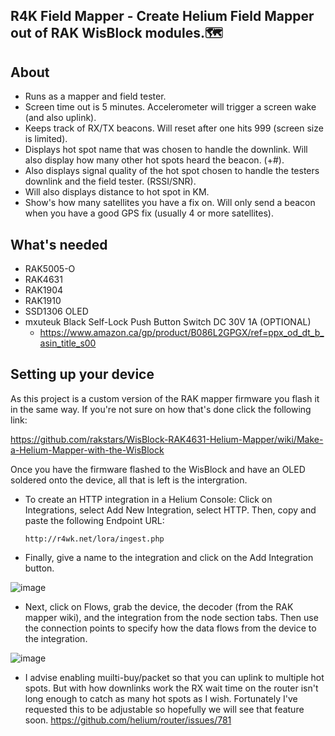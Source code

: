 ## R4K Field Mapper - Create Helium Field Mapper out of RAK WisBlock modules.🗺️

## About
- Runs as a mapper and field tester.
- Screen time out is 5 minutes. Accelerometer will trigger a screen wake (and also uplink).
- Keeps track of RX/TX beacons. Will reset after one hits 999 (screen size is limited).
- Displays hot spot name that was chosen to handle the downlink. Will also display how many other hot spots heard the beacon. (+#).
- Also displays signal quality of the hot spot chosen to handle the testers downlink and the field tester. (RSSI/SNR).
- Will also displays distance to hot spot in KM.
- Show's how many satellites you have a fix on. Will only send a beacon when you have a good GPS fix (usually 4 or more satellites). 

## What's needed
- RAK5005-O
- RAK4631
- RAK1904
- RAK1910
- SSD1306 OLED
- mxuteuk Black Self-Lock Push Button Switch DC 30V 1A (OPTIONAL)
  - https://www.amazon.ca/gp/product/B086L2GPGX/ref=ppx_od_dt_b_asin_title_s00
  
## Setting up your device

As this project is a custom version of the RAK mapper firmware you flash it in the same way. If you're not sure on how that's done click the following link:

https://github.com/rakstars/WisBlock-RAK4631-Helium-Mapper/wiki/Make-a-Helium-Mapper-with-the-WisBlock

Once you have the firmware flashed to the WisBlock and have an OLED soldered onto the device, all that is left is the intergration. 

- To create an HTTP integration in a Helium Console:
  Click on Integrations, select Add New Integration, select HTTP. Then, copy and paste the following Endpoint URL:

  ```http://r4wk.net/lora/ingest.php```

- Finally, give a name to the integration and click on the Add Integration button.

![image](https://user-images.githubusercontent.com/5049300/180680303-f1ae971e-3530-4046-ab12-2a1864c988fd.png)

- Next, click on Flows, grab the device, the decoder (from the RAK mapper wiki), and the integration from the node section tabs. Then use the connection points to specify how the data flows from the device to the integration.

![image](https://user-images.githubusercontent.com/5049300/180680481-daaa9f0d-5440-42de-b955-56d24a4bd4af.png)

- I advise enabling muilti-buy/packet so that you can uplink to multiple hot spots. But with how downlinks work the RX wait time on the router isn't long enough to catch as many hot spots as I wish. Fortunately I've requested this to be adjustable so hopefully we will see that feature soon. 
https://github.com/helium/router/issues/781
